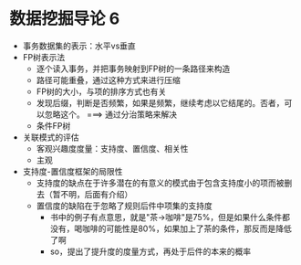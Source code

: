 # 数据挖掘导论 6

+ 事务数据集的表示：水平vs垂直
+ FP树表示法
  + 逐个读入事务，并把事务映射到FP树的一条路径来构造
  + 路径可能重叠，通过这种方式来进行压缩
  + FP树的大小，与项的排序方式也有关
  + 发现后缀，判断是否频繁，如果是频繁，继续考虑以它结尾的。否者，可以忽略这个。 ===> 通过分治策略来解决
  + 条件FP树
+ 关联模式的评估
  + 客观兴趣度度量：支持度、置信度、相关性
  + 主观
+ 支持度-置信度框架的局限性
  + 支持度的缺点在于许多潜在的有意义的模式由于包含支持度小的项而被删去（暂不明，后面有介绍）
  + 置信度的缺陷在于忽略了规则后件中项集的支持度
    + 书中的例子有点意思，就是"茶->咖啡"是75%，但是如果什么条件都没有，喝咖啡的可能性是80%，如果加上了茶的条件，那反而是降低了啊
    + so，提出了提升度的度量方式，再处于后件的本来的概率
